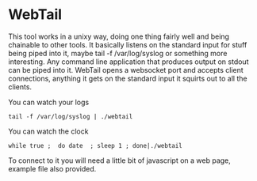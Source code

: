 WebTail
=======

This tool works in a unixy way, doing one thing fairly well and being chainable to other tools. It basically listens on the standard input for stuff being piped into it, maybe tail -f /var/log/syslog or something more interesting. Any command line application that produces output on stdout can be piped into it. WebTail opens a websocket port and accepts client connections, anything it gets on the standard input it squirts out to all the clients.

You can watch your logs

    tail -f /var/log/syslog | ./webtail

You can watch the clock

    while true ;  do date  ; sleep 1 ; done|./webtail

To connect to it you will need a little bit of javascript on a web page, example file also provided.
